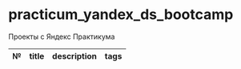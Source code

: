 # practicum_yandex_ds_bootcamp
Проекты с Яндекс Практикума

| № | title | description | tags |
| -- | -- | ------------ | ---- |
